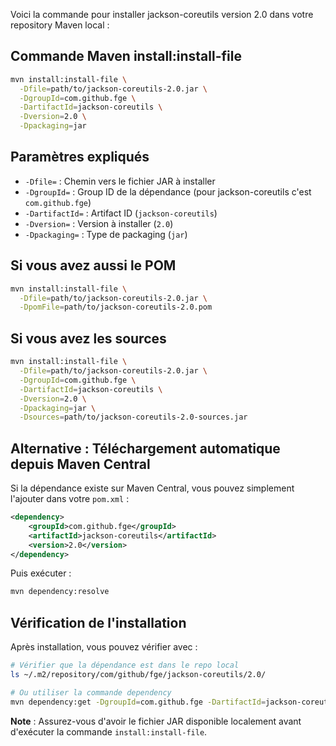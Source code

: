 Voici la commande pour installer jackson-coreutils version 2.0 dans votre repository Maven local :

## Commande Maven install:install-file

```bash
mvn install:install-file \
  -Dfile=path/to/jackson-coreutils-2.0.jar \
  -DgroupId=com.github.fge \
  -DartifactId=jackson-coreutils \
  -Dversion=2.0 \
  -Dpackaging=jar
```

## Paramètres expliqués

- `-Dfile=` : Chemin vers le fichier JAR à installer
- `-DgroupId=` : Group ID de la dépendance (pour jackson-coreutils c'est `com.github.fge`)
- `-DartifactId=` : Artifact ID (`jackson-coreutils`)
- `-Dversion=` : Version à installer (`2.0`)
- `-Dpackaging=` : Type de packaging (`jar`)

## Si vous avez aussi le POM

```bash
mvn install:install-file \
  -Dfile=path/to/jackson-coreutils-2.0.jar \
  -DpomFile=path/to/jackson-coreutils-2.0.pom
```

## Si vous avez les sources

```bash
mvn install:install-file \
  -Dfile=path/to/jackson-coreutils-2.0.jar \
  -DgroupId=com.github.fge \
  -DartifactId=jackson-coreutils \
  -Dversion=2.0 \
  -Dpackaging=jar \
  -Dsources=path/to/jackson-coreutils-2.0-sources.jar
```

## Alternative : Téléchargement automatique depuis Maven Central

Si la dépendance existe sur Maven Central, vous pouvez simplement l'ajouter dans votre `pom.xml` :

```xml
<dependency>
    <groupId>com.github.fge</groupId>
    <artifactId>jackson-coreutils</artifactId>
    <version>2.0</version>
</dependency>
```

Puis exécuter :
```bash
mvn dependency:resolve
```

## Vérification de l'installation

Après installation, vous pouvez vérifier avec :

```bash
# Vérifier que la dépendance est dans le repo local
ls ~/.m2/repository/com/github/fge/jackson-coreutils/2.0/

# Ou utiliser la commande dependency
mvn dependency:get -DgroupId=com.github.fge -DartifactId=jackson-coreutils -Dversion=2.0
```

**Note** : Assurez-vous d'avoir le fichier JAR disponible localement avant d'exécuter la commande `install:install-file`.
